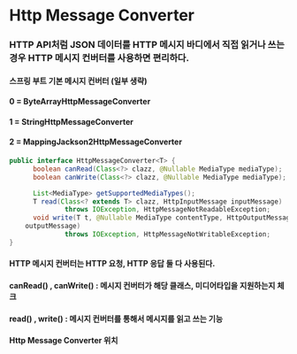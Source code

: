 # Http Message Converter

### HTTP API처럼 JSON 데이터를 HTTP 메시지 바디에서 직접 읽거나 쓰는 경우 HTTP 메시지 컨버터를 사용하면 편리하다.


#### 스프링 부트 기본 메시지 컨버터 (일부 생략)
#### 0 = ByteArrayHttpMessageConverter
#### 1 = StringHttpMessageConverter
#### 2 = MappingJackson2HttpMessageConverter

```java
public interface HttpMessageConverter<T> {
      boolean canRead(Class<?> clazz, @Nullable MediaType mediaType);
      boolean canWrite(Class<?> clazz, @Nullable MediaType mediaType);

      List<MediaType> getSupportedMediaTypes();
      T read(Class<? extends T> clazz, HttpInputMessage inputMessage)
              throws IOException, HttpMessageNotReadableException;
      void write(T t, @Nullable MediaType contentType, HttpOutputMessage
    outputMessage)
              throws IOException, HttpMessageNotWritableException;
}
```

#### HTTP 메시지 컨버터는 HTTP 요청, HTTP 응답 둘 다 사용된다.
#### canRead() , canWrite() : 메시지 컨버터가 해당 클래스, 미디어타입을 지원하는지 체크 
#### read() , write() : 메시지 컨버터를 통해서 메시지를 읽고 쓰는 기능


#### Http Message Converter 위치 

